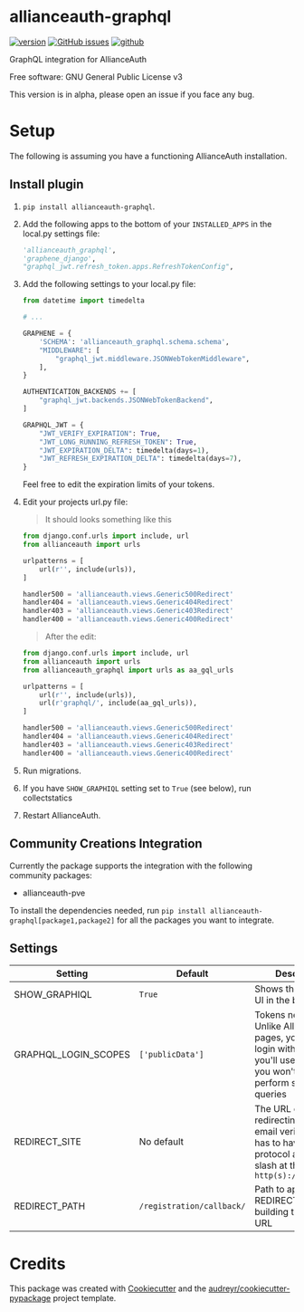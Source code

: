 # allianceauth-graphql

[![version](https://img.shields.io/pypi/v/allianceauth_graphql.svg)](https://pypi.python.org/pypi/allianceauth_graphql)
[![GitHub issues](https://img.shields.io/github/issues/Maestro-Zacht/allianceauth-graphql)](https://github.com/Maestro-Zacht/allianceauth-graphql/issues)
[![github](https://img.shields.io/badge/docs-github-brightgreen)](https://github.com/Maestro-Zacht/allianceauth-graphql)


GraphQL integration for AllianceAuth


Free software: GNU General Public License v3


This version is in alpha, please open an issue if you face any bug.

Setup
=====

The following is assuming you have a functioning AllianceAuth installation.


Install plugin
--------------

1. `pip install allianceauth-graphql`.
2. Add the following apps to the bottom of your `INSTALLED_APPS` in the local.py settings file:
    ``` python
    'allianceauth_graphql',
    'graphene_django',
    "graphql_jwt.refresh_token.apps.RefreshTokenConfig",
    ```
3. Add the following settings to your local.py file:
    ``` python
    from datetime import timedelta

    # ...

    GRAPHENE = {
        'SCHEMA': 'allianceauth_graphql.schema.schema',
        "MIDDLEWARE": [
            "graphql_jwt.middleware.JSONWebTokenMiddleware",
        ],
    }

    AUTHENTICATION_BACKENDS += [
        "graphql_jwt.backends.JSONWebTokenBackend",
    ]

    GRAPHQL_JWT = {
        "JWT_VERIFY_EXPIRATION": True,
        "JWT_LONG_RUNNING_REFRESH_TOKEN": True,
        "JWT_EXPIRATION_DELTA": timedelta(days=1),
        "JWT_REFRESH_EXPIRATION_DELTA": timedelta(days=7),
    }
    ```
    Feel free to edit the expiration limits of your tokens.
4. Edit your projects url.py file:

   > It should looks something like this

    ``` python
    from django.conf.urls import include, url
    from allianceauth import urls

    urlpatterns = [
        url(r'', include(urls)),
    ]

    handler500 = 'allianceauth.views.Generic500Redirect'
    handler404 = 'allianceauth.views.Generic404Redirect'
    handler403 = 'allianceauth.views.Generic403Redirect'
    handler400 = 'allianceauth.views.Generic400Redirect'
    ```

   > After the edit:
    
    ``` python
    from django.conf.urls import include, url
    from allianceauth import urls
    from allianceauth_graphql import urls as aa_gql_urls

    urlpatterns = [
        url(r'', include(urls)),
        url(r'graphql/', include(aa_gql_urls)),
    ]

    handler500 = 'allianceauth.views.Generic500Redirect'
    handler404 = 'allianceauth.views.Generic404Redirect'
    handler403 = 'allianceauth.views.Generic403Redirect'
    handler400 = 'allianceauth.views.Generic400Redirect'
    ```
5. Run migrations.
6. If you have `SHOW_GRAPHIQL` setting set to `True` (see below), run collectstatics
7. Restart AllianceAuth.


Community Creations Integration
-------------------------------

Currently the package supports the integration with the following community packages:
* allianceauth-pve

To install the dependencies needed, run `pip install allianceauth-graphql[package1,package2]` for all the packages you want to integrate.


Settings
--------

| Setting              | Default                   | Description                                                                                                                                 |
| -------------------- | ------------------------- | ------------------------------------------------------------------------------------------------------------------------------------------- |
| SHOW_GRAPHIQL        | `True`                    | Shows the graphiql UI in the browser                                                                                                        |
| GRAPHQL_LOGIN_SCOPES | `['publicData']`          | Tokens needed. Unlike AllianceAuth pages, you need to login with the scopes you'll use, otherwise you won't be able to perform some queries |
| REDIRECT_SITE        | No default                | The URL domain for redirecting after email verification. It has to have the protocol and not the slash at the end: `http(s)://<yoursite>`   |
| REDIRECT_PATH        | `/registration/callback/` | Path to append to REDIRECT_SITE for building the redirect URL                                                                               |



Credits
=======
This package was created with [Cookiecutter](https://github.com/audreyr/cookiecutter) and the [audreyr/cookiecutter-pypackage](https://github.com/audreyr/cookiecutter-pypackage) project template.